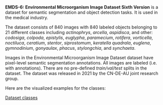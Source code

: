 **EMDS-6: Environmental Microorganism Image Dataset Sixth Version** is a dataset for semantic segmentation and object detection tasks. It is used in the medical industry. 

The dataset consists of 840 images with 840 labeled objects belonging to 21 different classes including *actinophrys*, *arcella*, *aspidisca*, and other: *codosiga*, *colpoda*, *epistylis*, *euglypha*, *paramecium*, *rotifera*, *vorticella*, *noctiluca*, *ceratium*, *stentor*, *siprostomum*, *keratella quadrala*, *euglena*, *gymnodinium*, *gonyaulax*, *phacus*, *stylongchia*, and *synchaeta*.

Images in the Environmental Microorganism Image Dataset dataset have pixel-level semantic segmentation annotations. All images are labeled (i.e. with annotations). There are no pre-defined <i>train/val/test</i> splits in the dataset. The dataset was released in 2021 by the CN-DE-AU joint research group.

Here are the visualized examples for the classes:

[Dataset classes](https://github.com/dataset-ninja/emds-6/raw/main/visualizations/classes_preview.webm)
